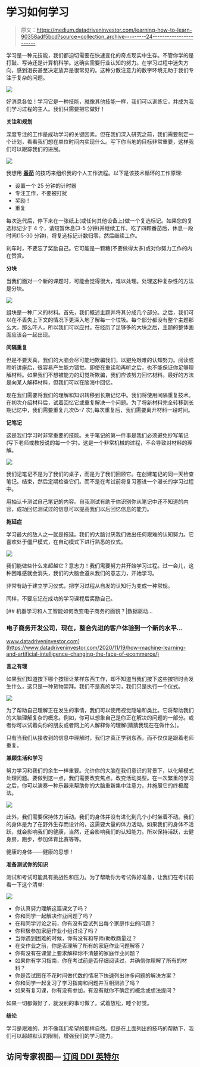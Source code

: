 # 学习如何学习

> 原文：<https://medium.datadriveninvestor.com/learning-how-to-learn-90358adf5bcd?source=collection_archive---------24----------------------->

学习是一种元技能，我们都迫切需要在快速变化的奇点现实中生存。不管你学的是打鼓、写诗还是计算机科学。这确实需要行业认知的努力。在学习过程中迷失方向，感到沮丧甚至决定放弃是很常见的。这种分散注意力的数字环境无助于我们专注于复杂的问题。

![](img/7e8e5c85932a857f568650aee0c6bb28.png)

好消息各位！学习它是一种技能，就像其他技能一样，我们可以训练它，并成为我们学习过程的主人。我们只需要把它做好！

**关注和规划**

深度专注的工作是成功学习的关键因素。但在我们深入研究之前，我们需要制定一个计划，看看我们想在单位时间内实现什么。写下你当地的目标非常重要，这样我们可以跟踪我们的进展。

![](img/8cc3134f9f1c13b0610c36934ab4df91.png)

我想用 [**番茄**](https://en.wikipedia.org/wiki/Pomodoro_Technique) 的技巧来组织我的个人工作流程。以下是该技术循环的工作原理:

*   设置一个 25 分钟的计时器
*   专注工作，不要被打扰
*   奖励！
*   重复

每次迭代后，停下来在一张纸上(或任何其他设备上)做一个复选标记。如果您的复选标记少于 4 个，请短暂休息(3-5 分钟)并继续工作。吃了四颗番茄后，休息一段时间(15-30 分钟)，将复选标记计数归零，然后继续工作。

刹车时，不要忘了奖励自己。它可能是一颗糖(不要做得太多)或对你努力工作的内在赞赏。

**分块**

当我们面对一个新的课题时，可能会觉得很大，难以处理。处理这种复杂性的方法是分块。

![](img/54bd30644d1b96418f7c32a9fa4edef1.png)

组块是一种广义的材料。首先，我们概述主题并将其分成几个部分。之后，我们可以在不丢失上下文的情况下更深入地了解每一个垃圾。每个部分都没有整个主题那么大，那么吓人，所以我们可以应付。在经历了足够多的大块之后，主题的整体画面应该会一起出现。

**间隔重复**

但是不要天真，我们的大脑会尽可能地欺骗我们，以避免艰难的认知努力。阅读或聆听讲座后，很容易产生能力错觉。即使在重读和再听之后，也不能保证你足够理解材料。如果我们不想被能力的幻觉所欺骗，我们应该努力回忆材料。最好的方法是向某人解释材料，但我们可以在脑海中回忆。

现在我们需要将我们的理解和知识转移到长期记忆中。我们将使用间隔重复技术。在初次介绍材料后，试着回忆它或重复解决一个问题。为了将新材料完全转移到长期记忆中，我们需要重复几次(5-7 次),每次重复后，我们需要离开材料一段时间。

**记笔记**

这是我们学习时非常重要的技能。关于笔记的第一件事是我们必须避免抄写笔记(写下老师或教授说的每一个字)。这是一个非常机械的过程，不会导致对材料的理解。

![](img/58e4f817b376a5afd3e8bd8e8dd7b513.png)

我们记笔记不是为了我们的桌子，而是为了我们回顾它。在创建笔记的同一天检查笔记。结束，然后定期检查它们。而不是在考试前将复习塞进一个漫长的学习过程中。

用抽认卡测试自己笔记的内容。自我测试有助于你识别你从笔记中还不知道的内容，成功回忆测试过的信息可以提高我们以后回忆信息的能力。

**拖延症**

学习最大的敌人之一就是拖延。我们的大脑讨厌我们做出任何艰难的认知努力。它喜欢处于僵尸模式，在自动模式下进行熟悉的仪式。

![](img/5ef7764478752dcdad489e494fd761af.png)

我们能做些什么来超越它？意志力！我们需要努力并开始学习过程。过一会儿，这种困难感就会消失，我们的大脑会遵从我们的意志力，开始学习。

非常有助于建立学习仪式，把学习过程从自发的认知行为变成一种常规。

同样，不要忘记在成功的学习课程后奖励自己。

[](https://www.datadriveninvestor.com/2020/11/19/how-machine-learning-and-artificial-intelligence-changing-the-face-of-ecommerce/) [## 机器学习和人工智能如何改变电子商务的面貌？|数据驱动…

### 电子商务开发公司，现在，整合先进的客户体验到一个新的水平…

www.datadriveninvestor.com](https://www.datadriveninvestor.com/2020/11/19/how-machine-learning-and-artificial-intelligence-changing-the-face-of-ecommerce/) 

**言之有理**

如果我们知道按下哪个按钮让某样东西工作，却不知道当我们按下这些按钮时会发生什么，这只是一种货物崇拜。我们不是真的学习，我们只是执行一个仪式。

![](img/71fa3ca7199ab43d35afab564ce6a472.png)

为了帮助自己理解正在发生的事情，我们可以使用视觉隐喻和类比。它将帮助我们的大脑理解复杂的概念。例如，你可以想象自己是你正在解决的问题的一部分。或者你可以试着向你的朋友或者网上的人解释你的理解(猜猜我现在在做什么)。

只有当我们从接收到的信息中理解时，我们才真正学到东西，而不仅仅是跟着老师重复。

**兼顾生活和学习**

努力学习和我们的余生一样重要。允许你的大脑在我们意识的背景下，以化解模式处理问题。要做到这一点，我们需要改变焦点。改变活动类型。在一次繁重的学习之后，你可以演奏一种乐器来帮助你的大脑重新集中注意力，并施展它的终极魔法。

![](img/5e37131ea99af5b073403e33909d58bd.png)

此外，我们需要保持体力活动。我们的身体并没有进化到几个小时坐着不动。我们的身体是为了在野外生存而设计的，这需要大量的体力活动。如果我们的身体不活跃，就会影响我们的健康，当然，还会影响我们的认知能力。所以保持活跃，去健身房，跑步，参加体育比赛等等。

健康的身体——健康的思想！

**准备测试你的知识**

测试和考试可能具有挑战性和压力。为了帮助你为考试做好准备，让我们在考试前看一下这个清单:

![](img/14573be56cc34a5388da871d0f36c907.png)

*   你认真努力理解这篇课文了吗？
*   你和同学一起解决作业问题了吗？
*   在和同学讨论之前，你有没有尝试列出每个家庭作业的问题？
*   你积极参加家庭作业小组讨论了吗？
*   当你遇到困难的时候，你有没有和导师/助教商量过？
*   在交作业之前，你是否理解了所有的家庭作业问题解答？
*   你有没有在课堂上要求解释你不清楚的家庭作业问题？
*   如果你有学习指南，你在考试前是否仔细阅读过，并确信你理解了所有的材料？
*   你是否试图在不花时间做代数的情况下快速列出许多问题的解决方案？
*   你和同学一起复习了学习指南和问题并互相测验了吗？
*   如果有复习课，你有没有参加，有没有就你不确定的概念或想法提问？

如果一切都做好了，就没别的事可做了。试着放松，睡个好觉。

**结论**

学习是艰难的，并不像我们希望的那样自然。但是在上面列出的技巧的帮助下，我们可以超越默认的限制，增强我们的学习能力。

## **访问专家视图—** [**订阅 DDI 英特尔**](https://datadriveninvestor.com/ddi-intel)